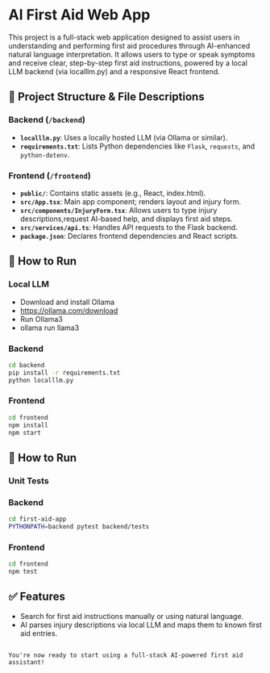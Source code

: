 # AI First Aid Web App

This project is a full-stack web application designed to assist users in understanding and performing first aid procedures through AI-enhanced natural language interpretation. It allows users to type or speak symptoms and receive clear, step-by-step first aid instructions, powered by a local LLM backend (via localllm.py) and a responsive React frontend.

## 📁 Project Structure & File Descriptions

### Backend (`/backend`)
- **`localllm.py`**: Uses a locally hosted LLM (via Ollama or similar).
- **`requirements.txt`**: Lists Python dependencies like `Flask`, `requests`, and `python-dotenv`.


### Frontend (`/frontend`)
- **`public/`**: Contains static assets (e.g., React, index.html).
- **`src/App.tsx`**: Main app component; renders layout and injury form.
- **`src/components/InjuryForm.tsx`**: Allows users to type injury descriptions,request AI-based help, and displays first aid steps.
- **`src/services/api.ts`**: Handles API requests to the Flask backend.
- **`package.json`**: Declares frontend dependencies and React scripts.

## 🚀 How to Run

### Local LLM
- Download and install Ollama
- https://ollama.com/download
- Run Ollama3
- ollama run llama3


### Backend
```bash
cd backend
pip install -r requirements.txt
python localllm.py
```

### Frontend
```bash
cd frontend
npm install
npm start
```

## 🚀 How to Run

### Unit Tests

### Backend
```bash
cd first-aid-app
PYTHONPATH=backend pytest backend/tests
```

### Frontend
```bash
cd frontend
npm test
```

## ✅ Features
- Search for first aid instructions manually or using natural language.
- AI parses injury descriptions via local LLM and maps them to known first aid entries.
```

You're now ready to start using a full-stack AI-powered first aid assistant!

